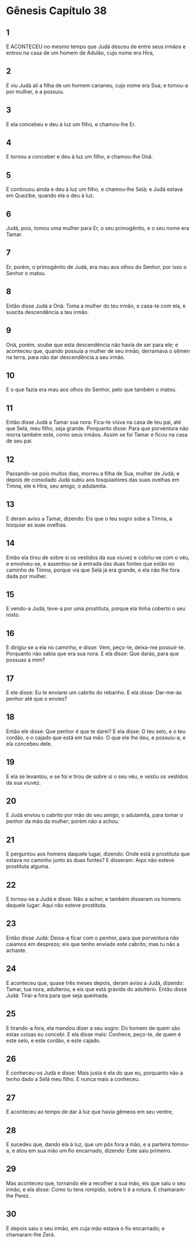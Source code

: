 # Gênesis Capítulo 38

## 1
E ACONTECEU no mesmo tempo que Judá desceu de entre seus irmãos e entrou na casa de um homem de Adulão, cujo nome era Hira,

## 2
E viu Judá ali a filha de um homem cananeu, cujo nome era Sua; e tomou-a por mulher, e a possuiu.

## 3
E ela concebeu e deu à luz um filho, e chamou-lhe Er.

## 4
E tornou a conceber e deu à luz um filho, e chamou-lhe Onã.

## 5
E continuou ainda e deu à luz um filho, e chamou-lhe Selá; e Judá estava em Quezibe, quando ela o deu à luz.

## 6
Judá, pois, tomou uma mulher para Er, o seu primogênito, e o seu nome era Tamar.

## 7
Er, porém, o primogênito de Judá, era mau aos olhos do Senhor, por isso o Senhor o matou.

## 8
Então disse Judá a Onã: Toma a mulher do teu irmão, e casa-te com ela, e suscita descendência a teu irmão.

## 9
Onã, porém, soube que esta descendência não havia de ser para ele; e aconteceu que, quando possuía a mulher de seu irmão, derramava o sêmen na terra, para não dar descendência a seu irmão.

## 10
E o que fazia era mau aos olhos do Senhor, pelo que também o matou.

## 11
Então disse Judá a Tamar sua nora: Fica-te viúva na casa de teu pai, até que Selá, meu filho, seja grande. Porquanto disse: Para que porventura não morra também este, como seus irmãos. Assim se foi Tamar e ficou na casa de seu pai.

## 12
Passando-se pois muitos dias, morreu a filha de Sua, mulher de Judá; e depois de consolado Judá subiu aos tosquiadores das suas ovelhas em Timna, ele e Hira, seu amigo, o adulamita.

## 13
E deram aviso a Tamar, dizendo: Eis que o teu sogro sobe a Timna, a tosquiar as suas ovelhas.

## 14
Então ela tirou de sobre si os vestidos da sua viuvez e cobriu-se com o véu, e envolveu-se, e assentou-se à entrada das duas fontes que estão no caminho de Timna, porque via que Selá já era grande, e ela não lhe fora dada por mulher.

## 15
E vendo-a Judá, teve-a por uma prostituta, porque ela tinha coberto o seu rosto.

## 16
E dirigiu-se a ela no caminho, e disse: Vem, peço-te, deixa-me possuir-te. Porquanto não sabia que era sua nora. E ela disse: Que darás, para que possuas a mim?

## 17
E ele disse: Eu te enviarei um cabrito do rebanho. E ela disse: Dar-me-ás penhor até que o envies?

## 18
Então ele disse: Que penhor é que te darei? E ela disse: O teu selo, e o teu cordão, e o cajado que está em tua mão. O que ele lhe deu, e possuiu-a, e ela concebeu dele.

## 19
E ela se levantou, e se foi e tirou de sobre si o seu véu, e vestiu os vestidos da sua viuvez.

## 20
E Judá enviou o cabrito por mão do seu amigo, o adulamita, para tomar o penhor da mão da mulher; porém não a achou.

## 21
E perguntou aos homens daquele lugar, dizendo: Onde está a prostituta que estava no caminho junto às duas fontes? E disseram: Aqui não esteve prostituta alguma.

## 22
E tornou-se a Judá e disse: Não a achei; e também disseram os homens daquele lugar: Aqui não esteve prostituta.

## 23
Então disse Judá: Deixa-a ficar com o penhor, para que porventura não caiamos em desprezo; eis que tenho enviado este cabrito; mas tu não a achaste.

## 24
E aconteceu que, quase três meses depois, deram aviso a Judá, dizendo: Tamar, tua nora, adulterou, e eis que está grávida do adultério. Então disse Judá: Tirai-a fora para que seja queimada.

## 25
E tirando-a fora, ela mandou dizer a seu sogro: Do homem de quem são estas coisas eu concebi. E ela disse mais: Conhece, peço-te, de quem é este selo, e este cordão, e este cajado.

## 26
E conheceu-os Judá e disse: Mais justa é ela do que eu, porquanto não a tenho dado a Selá meu filho. E nunca mais a conheceu.

## 27
E aconteceu ao tempo de dar à luz que havia gêmeos em seu ventre;

## 28
E sucedeu que, dando ela à luz, que um pôs fora a mão, e a parteira tomou-a, e atou em sua mão um fio encarnado, dizendo: Este saiu primeiro.

## 29
Mas aconteceu que, tornando ele a recolher a sua mão, eis que saiu o seu irmão, e ela disse: Como tu tens rompido, sobre ti é a rotura. E chamaram-lhe Perez.

## 30
E depois saiu o seu irmão, em cuja mão estava o fio encarnado; e chamaram-lhe Zerá.

